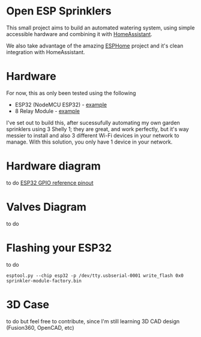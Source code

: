 # Open ESP Sprinklers
This small project aims to build an automated watering system, using simple accessible hardware and combining it with [HomeAssistant](https://www.home-assistant.io/).

We also take advantage of the amazing [ESPHome](https://esphome.io/) project and it's clean integration with HomeAssistant.

# Hardware
For now, this as only been tested using the following
- ESP32 (NodeMCU ESP32) - [example](https://mauser.pt/catalog/product_info.php?products_id=096-7620)
- 8 Relay Module - [example](https://mauser.pt/catalog/product_info.php?products_id=096-8203)

I've set out to build this, after sucessufully automating my own garden sprinklers using 3 Shelly 1; they are great, and work perfectly, but it's way messier to install 
and also 3 different Wi-Fi devices in your network to manage. With this solution, you only have 1 device in your network. 

# Hardware diagram
to do
[ESP32 GPIO reference pinout](https://randomnerdtutorials.com/esp32-pinout-reference-gpios/)
# Valves Diagram 
to do

# Flashing your ESP32
to do 
```
esptool.py --chip esp32 -p /dev/tty.usbserial-0001 write_flash 0x0 sprinkler-module-factory.bin
```

# 3D Case
to do but feel free to contribute, since I'm still learning 3D CAD design (Fusion360, OpenCAD, etc)

